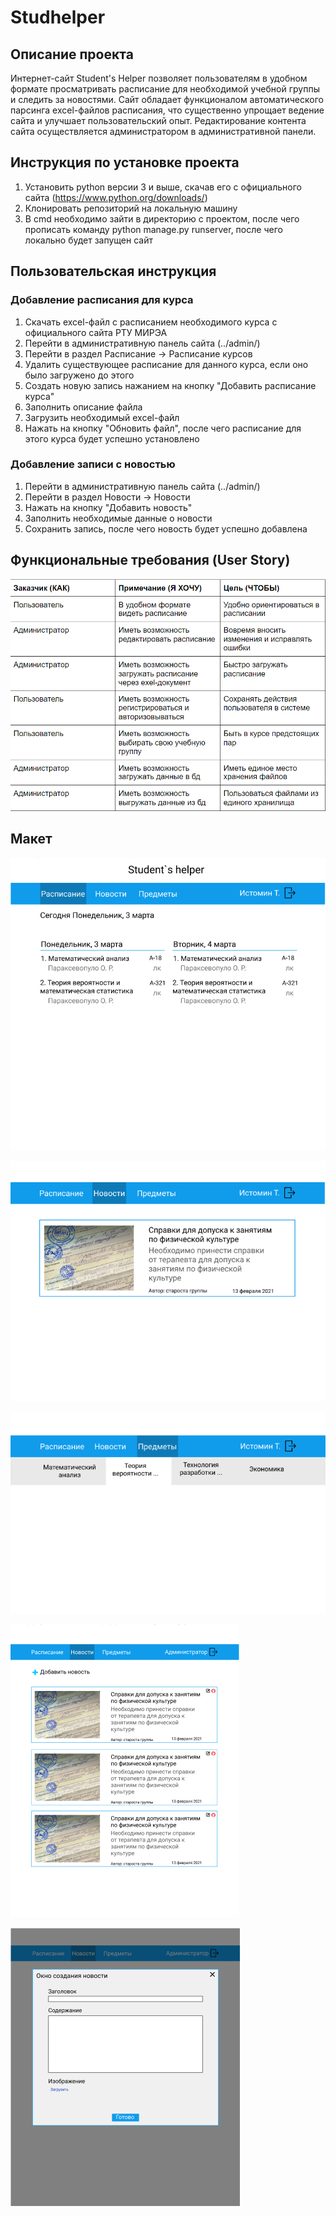 # Studhelper
## Описание проекта
Интернет-сайт Student's Helper позволяет пользователям в удобном формате просматривать расписание для необходимой учебной группы и следить за новостями. Сайт обладает функционалом автоматического парсинга excel-файлов расписания, что существенно упрощает ведение сайта и улучшает пользовательский опыт. Редактирование контента сайта осуществляется администратором в административной панели.
## Инструкция по установке проекта
1. Установить python версии 3 и выше, скачав его с официального сайта (https://www.python.org/downloads/)
2. Клонировать репозиторий на локальную машину
3. В cmd необходимо зайти в директорию с проектом, после чего прописать команду python manage.py runserver, после чего локально будет запущен сайт
## Пользовательская инструкция
### Добавление расписания для курса
1. Скачать excel-файл с расписанием необходимого курса с официального сайта РТУ МИРЭА
2. Перейти в административную панель сайта (../admin/)
3. Перейти в раздел Расписание -> Расписание курсов
4. Удалить существующее расписание для данного курса, если оно было загружено до этого
5. Создать новую запись нажанием на кнопку "Добавить расписание курса"
6. Заполнить описание файла
7. Загрузить необходимый excel-файл
8. Нажать на кнопку "Обновить файл", после чего расписание для этого курса будет успешно установлено
### Добавление записи с новостью
1. Перейти в административную панель сайта (../admin/)
2. Перейти в раздел Новости -> Новости
3. Нажать на кнопку "Добавить новость"
4. Заполнить необходимые данные о новости
5. Сохранить запись, после чего новость будет успешно добавлена
## Функциональные требования (User Story)
![User Story](https://github.com/Danila-Developer/studhelper/blob/main/screens/Screenshot_7.png)
## Макет
![User Story](https://github.com/Danila-Developer/studhelper/blob/main/screens/Screenshot_2.png)

![User Story](https://github.com/Danila-Developer/studhelper/blob/main/screens/Screenshot_3.png)

![User Story](https://github.com/Danila-Developer/studhelper/blob/main/screens/Screenshot_4.png)

![User Story](https://github.com/Danila-Developer/studhelper/blob/main/screens/Screenshot_5.png)

![User Story](https://github.com/Danila-Developer/studhelper/blob/main/screens/Screenshot_6.png)

